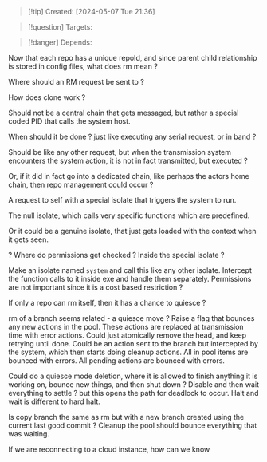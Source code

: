
>[!tip] Created: [2024-05-07 Tue 21:36]

>[!question] Targets: 

>[!danger] Depends: 

Now that each repo has a unique repoId, and since parent child relationship is stored in config files, what does rm mean ?

Where should an RM request be sent to ?

How does clone work ?

Should not be a central chain that gets messaged, but rather a special coded PID that calls the system host.

When should it be done ? just like executing any serial request, or in band ?

Should be like any other request, but when the transmission system encounters the system action, it is not in fact transmitted, but executed ?

Or, if it did in fact go into a dedicated chain, like perhaps the actors home chain, then repo management could occur ?

A request to self with a special isolate that triggers the system to run.

The null isolate, which calls very specific functions which are predefined.

Or it could be a genuine isolate, that just gets loaded with the context when it gets seen.

? Where do permissions get checked ?
Inside the special isolate ?

Make an isolate named `system` and call this like any other isolate.  Intercept the function calls to it inside exe and handle them separately.  Permissions are not important since it is a cost based restriction ?

If only a repo can rm itself, then it has a chance to quiesce ?

rm of a branch seems related - a quiesce move ?
Raise a flag that bounces any new actions in the pool.  These actions are replaced at transmission time with error actions.  Could just atomically remove the head, and keep retrying until done.
Could be an action sent to the branch but intercepted by the system, which then starts doing cleanup actions.  All in pool items are bounced with errors.  All pending actions are bounced with errors.

Could do a quiesce mode deletion, where it is allowed to finish anything it is working on, bounce new things, and then shut down ?
Disable and then wait everything to settle ? but this opens the path for deadlock to occur.
Halt and wait is different to hard halt.

Is copy branch the same as rm but with a new branch created using the current last good commit ?
Cleanup the pool should bounce everything that was waiting.

If we are reconnecting to a cloud instance, how can we know 